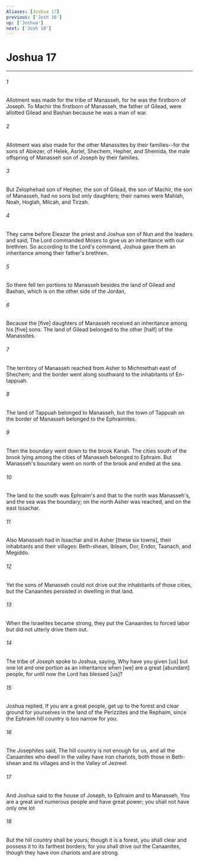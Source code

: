 ```yaml
---
Aliases: [Joshua 17]
previous: ['Josh 16']
up: ['Joshua']
next: ['Josh 18']
---
```

# Joshua 17

***

###### 1 

Allotment was made for the tribe of Manasseh, for he was the firstborn of Joseph. To Machir the firstborn of Manasseh, the father of Gilead, were allotted Gilead and Bashan because he was a man of war. 

###### 2 

Allotment was also made for the other Manassites by their families--for the sons of Abiezer, of Helek, Asriel, Shechem, Hepher, and Shemida, the male offspring of Manasseh son of Joseph by their families. 

###### 3 

But Zelophehad son of Hepher, the son of Gilead, the son of Machir, the son of Manasseh, had no sons but only daughters; their names were Mahlah, Noah, Hoglah, Milcah, and Tirzah. 

###### 4 

They came before Eleazar the priest and Joshua son of Nun and the leaders and said, The Lord commanded Moses to give us an inheritance with our brethren. So according to the Lord's command, Joshua gave them an inheritance among their father's brethren. 

###### 5 

So there fell ten portions to Manasseh besides the land of Gilead and Bashan, which is on the other side of the Jordan, 

###### 6 

Because the [five] daughters of Manasseh received an inheritance among his [five] sons. The land of Gilead belonged to the other [half] of the Manassites. 

###### 7 

The territory of Manasseh reached from Asher to Michmethah east of Shechem; and the border went along southward to the inhabitants of En-tappuah. 

###### 8 

The land of Tappuah belonged to Manasseh, but the town of Tappuah on the border of Manasseh belonged to the Ephraimites. 

###### 9 

Then the boundary went down to the brook Kanah. The cities south of the brook lying among the cities of Manasseh belonged to Ephraim. But Manasseh's boundary went on north of the brook and ended at the sea. 

###### 10 

The land to the south was Ephraim's and that to the north was Manasseh's, and the sea was the boundary; on the north Asher was reached, and on the east Issachar. 

###### 11 

Also Manasseh had in Issachar and in Asher [these six towns], their inhabitants and their villages: Beth-shean, Ibleam, Dor, Endor, Taanach, and Megiddo. 

###### 12 

Yet the sons of Manasseh could not drive out the inhabitants of those cities, but the Canaanites persisted in dwelling in that land. 

###### 13 

When the Israelites became strong, they put the Canaanites to forced labor but did not utterly drive them out. 

###### 14 

The tribe of Joseph spoke to Joshua, saying, Why have you given [us] but one lot and one portion as an inheritance when [we] are a great [abundant] people, for until now the Lord has blessed [us]? 

###### 15 

Joshua replied, If you are a great people, get up to the forest and clear ground for yourselves in the land of the Perizzites and the Rephaim, since the Ephraim hill country is too narrow for you. 

###### 16 

The Josephites said, The hill country is not enough for us, and all the Canaanites who dwell in the valley have iron chariots, both those in Beth-shean and its villages and in the Valley of Jezreel. 

###### 17 

And Joshua said to the house of Joseph, to Ephraim and to Manasseh, You are a great and numerous people and have great power; you shall not have only one lot 

###### 18 

But the hill country shall be yours; though it is a forest, you shall clear and possess it to its farthest borders; for you shall drive out the Canaanites, though they have iron chariots and are strong.
